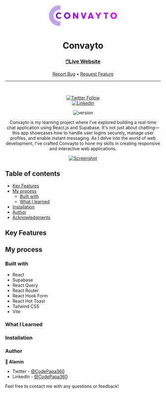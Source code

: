 <div align="center">

  <img src="./public/Convayto-logo.png" alt="Convayto logo" width="230" height="auto">

  <h1 class="hidden">Convayto</h1>

  <h3>
    <a href="https://convayto.vercel.app">
      <strong>🖱️Live Website</strong>
    </a>
  </h3>

  <div align="center">
    <a href="https://github.com/CodePapa360/Convayto/issues">Report Bug</a>
    •
    <a href="https://github.com/CodePapa360/Convayto/pulls">Request Feature</a>
  </div>

  <hr>

</div>

<!-- Badges -->
<div align="center">
<br/>

[![Twitter Follow](https://img.shields.io/twitter/follow/CodePapa360?style=social&logo=x)](https://x.com/CodePapa360)  
[![LinkedIn](https://img.shields.io/badge/LinkedIn-Connect-blue?style=social&logo=linkedin)](https://www.linkedin.com/in/CodePapa360)

![version](https://img.shields.io/github/package-json/v/CodePapa360/Convayto?color=blue)

</div>

<!-- Brief -->
<p align="center">
Convayto is my learning project where I've explored building a real-time chat application using React.js and Supabase. It's not just about chatting—this app showcases how to handle user logins securely, manage user profiles, and enable instant messaging. As I delve into the world of web development, I've crafted Convayto to hone my skills in creating responsive and interactive web applications.
</p>

<!-- Screenshot -->
<a align="center" href="https://convayto.vercel.app">

![Screenshot](./public/thumbnail-preview.png)

</a>

## Table of contents

- [Key Features](#key-features)
- [My process](#my-process)
  - [Built with](#built-with)
  - [What I learned](#what-i-learned)
- [Installation](#installation)
- [Author](#author)
- [Acknowledgments](#acknowledgments)

## Key Features

## My process

### Built with

- React
- Supabase
- React Query
- React Router
- React Hook Form
- React Hot Toast
- Tailwind CSS
- Vite

### What I Learned

### Installation

### Author

<b>👤 Alamin</b>

- Twitter - [@CodePapa360](https://www.twitter.com/CodePapa360)
- LinkedIn - [@CodePapa360](https://www.linkedin.com/in/codepapa360)

Feel free to contact me with any questions or feedback!
